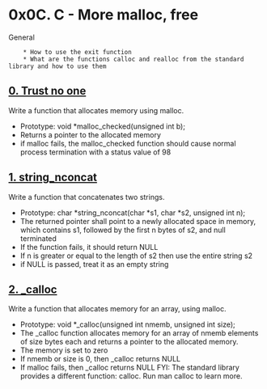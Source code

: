 # 0x0C. C - More malloc, free
General

        * How to use the exit function
        * What are the functions calloc and realloc from the standard library and how to use them

## [0. Trust no one](0-malloc_checked.c "mc")
Write a function that allocates memory using malloc.

* Prototype: void *malloc_checked(unsigned int b);
* Returns a pointer to the allocated memory
* if malloc fails, the malloc_checked function should cause normal process termination with a status value of 98

## [1. string_nconcat](1-string_nconcat.c "snc")
Write a function that concatenates two strings.

* Prototype: char *string_nconcat(char *s1, char *s2, unsigned int n);
* The returned pointer shall point to a newly allocated space in memory, which contains s1, followed by the first n bytes of s2, and null terminated
* If the function fails, it should return NULL
* If n is greater or equal to the length of s2 then use the entire string s2
* if NULL is passed, treat it as an empty string

## [2. _calloc](2-calloc.c "calloc")
Write a function that allocates memory for an array, using malloc.

* Prototype: void *_calloc(unsigned int nmemb, unsigned int size);
* The _calloc function allocates memory for an array of nmemb elements of size bytes each and returns a pointer to the allocated memory.
* The memory is set to zero
* If nmemb or size is 0, then _calloc returns NULL
* If malloc fails, then _calloc returns NULL
FYI: The standard library provides a different function: calloc. Run man calloc to learn more.

